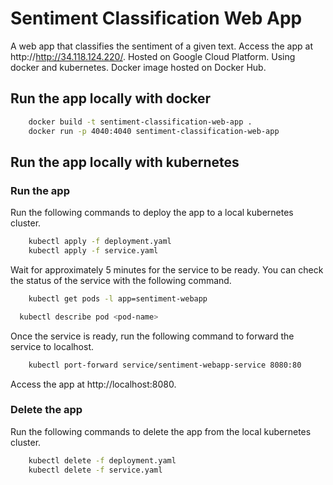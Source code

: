 # Sentiment Classification Web App

A web app that classifies the sentiment of a given text.
Access the app at http://http://34.118.124.220/.
Hosted on Google Cloud Platform.
Using docker and kubernetes.
Docker image hosted on Docker Hub.

## Run the app locally with docker

```bash
    docker build -t sentiment-classification-web-app .
    docker run -p 4040:4040 sentiment-classification-web-app
```

## Run the app locally with kubernetes

### Run the app
Run the following commands to deploy the app to a local kubernetes cluster.
```bash
    kubectl apply -f deployment.yaml
    kubectl apply -f service.yaml
```
Wait for approximately 5 minutes for the service to be ready.
You can check the status of the service with the following command.
```bash
    kubectl get pods -l app=sentiment-webapp
```
```bash
  kubectl describe pod <pod-name>
```
Once the service is ready, run the following command to forward the service to localhost.
```bash
    kubectl port-forward service/sentiment-webapp-service 8080:80
```

Access the app at http://localhost:8080.

### Delete the app
Run the following commands to delete the app from the local kubernetes cluster.
```bash
    kubectl delete -f deployment.yaml
    kubectl delete -f service.yaml
```
